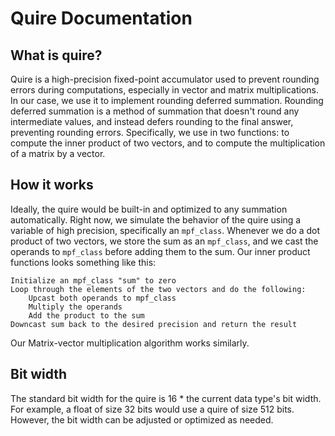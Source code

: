 # Quire Documentation
## What is quire?
Quire is a high-precision fixed-point accumulator used to prevent rounding errors during computations, especially in vector and matrix multiplications. In our case, we use it to implement rounding deferred summation. Rounding deferred summation is a method of summation that doesn't round any intermediate values, and instead defers rounding to the final answer, preventing rounding errors. Specifically, we use in two functions: to compute the inner product of two vectors, and to compute the multiplication of a matrix by a vector.
## How it works
Ideally, the quire would be built-in and optimized to any summation automatically.
Right now, we simulate the behavior of the quire using a variable of high precision, specifically an `mpf_class`. Whenever we do a dot product of two vectors, we store the sum as an `mpf_class`, and we cast the operands to `mpf_class` before adding them to the sum.
Our inner product functions looks something like this:
```
Initialize an mpf_class "sum" to zero
Loop through the elements of the two vectors and do the following:
    Upcast both operands to mpf_class
    Multiply the operands
    Add the product to the sum
Downcast sum back to the desired precision and return the result
```
Our Matrix-vector multiplication algorithm works similarly.
## Bit width
The standard bit width for the quire is 16 * the current data type's bit width. For example, a float of size 32 bits would use a quire of size 512 bits. However, the bit width can be adjusted or optimized as needed.